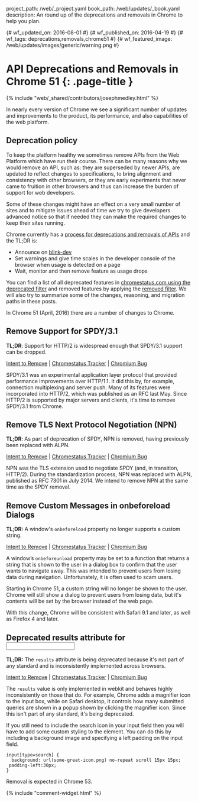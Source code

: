 project_path: /web/_project.yaml
book_path: /web/updates/_book.yaml
description: An round up of the deprecations and removals in Chrome to help you plan.

{# wf_updated_on: 2016-08-01 #}
{# wf_published_on: 2016-04-19 #}
{# wf_tags: deprecations,removals,chrome51 #}
{# wf_featured_image: /web/updates/images/generic/warning.png #}

# API Deprecations and Removals in Chrome 51 {: .page-title }

{% include "web/_shared/contributors/josephmedley.html" %}



In nearly every version of Chrome we see a significant number of updates and
improvements to the product, its performance, and also capabilities of the web
platform.


## Deprecation policy

To keep the platform healthy we sometimes remove APIs from the Web Platform which
have run their course.  There can be many reasons why we would remove an API, such
as: they are superseded by newer APIs, are updated to reflect changes to
specifications, to bring alignment and consistency with other browsers, or they are
early experiments that never came to fruition in other browsers and thus 
can increase the burden of support for web developers.

Some of these changes might have an effect on a very small number of sites and
to mitigate issues ahead of time we try to give developers advanced notice so
that if needed they can make the required changes to keep their sites running.

Chrome currently has a
[process for deprecations and removals of APIs](http://www.chromium.org/blink#TOC-Launch-Process:-Deprecation)
and the TL;DR is:

* Announce on [blink-dev](https://groups.google.com/a/chromium.org/forum/#!forum/blink-dev)
* Set warnings and give time scales in the developer console of the browser when
  usage is detected on a page
* Wait, monitor and then remove feature as usage drops

You can find a list of all deprecated features in
[chromestatus.com using the deprecated filter](https://www.chromestatus.com/features#deprecated)
and removed features by applying the
[removed filter](https://www.chromestatus.com/features#removed). We will also 
try to summarize some of the changes, reasoning, and migration paths in 
these posts.

In Chrome 51 (April, 2016) there are a number of changes to Chrome. 

## Remove Support for SPDY/3.1

**TL;DR**: Support for HTTP/2 is widespread enough that SPDY/3.1 support can be
dropped.

[Intent to Remove](https://groups.google.com/a/chromium.org/d/topic/blink-dev/_f24SluuXtc/discussion) &#124;
[Chromestatus Tracker](https://www.chromestatus.com/feature/5711167683035136) &#124;
[Chromium Bug](https://bugs.chromium.org/p/chromium/issues/detail?id=587469)

SPDY/3.1 was an experimental application layer protocol that provided
performance improvements over HTTP/1.1. It did this by, for example, connection
multiplexing and server push. Many of its features were incorporated into
HTTP/2, which was published as an RFC last May. Since HTTP/2 is supported by
major servers and clients, it's time to remove SPDY/3.1 from Chrome.

## Remove TLS Next Protocol Negotiation (NPN)

**TL;DR**: As part of deprecation of SPDY, NPN is removed, having previously been
replaced with ALPN.

[Intent to Remove](https://groups.google.com/a/chromium.org/d/topic/blink-dev/Qroz7eyCzRs/discussion) &#124;
[Chromestatus Tracker](https://www.chromestatus.com/feature/5767920709795840) &#124;
[Chromium Bug](https://bugs.chromium.org/p/chromium/issues/detail?id=587472)

NPN was the TLS extension used to negotiate SPDY (and, in transition, HTTP/2).
During the standardization process, NPN was replaced with ALPN, published as RFC
7301 in July 2014. We intend to remove NPN at the same time as the SPDY removal.

## Remove Custom Messages in onbeforeload Dialogs

**TL;DR:** A window's `onbeforeload` property no longer supports a custom string.

[Intent to Remove](https://groups.google.com/a/chromium.org/d/topic/blink-dev/YIH8CoYVGSg/discussion) &#124;
[Chromestatus Tracker](https://www.chromestatus.com/feature/5349061406228480) &#124;
[Chromium Bug](https://code.google.com/p/chromium/issues/detail?id=587940)

A window’s `onbeforeunload` property may be set to a function that returns a string that is shown to the user in a dialog box to confirm that the user wants to navigate away. This was intended to prevent users from losing data during navigation. Unfortunately, it is often used to scam users. 

Starting in Chrome 51, a custom string will no longer be shown to the user. Chrome will still show a dialog to prevent users from losing data, but it's contents will be set by the browser instead of the web page.

With this change, Chrome will be consistent with Safari 9.1 and later, as well as Firefox 4 and later.

## Deprecated results attribute for <input type=search>

**TL;DR:** The `results` attribute is being deprecated because it's not part of any standard and is inconsistently implemented across browsers.

[Intent to Remove](https://groups.google.com/a/chromium.org/d/topic/blink-dev/8fHsOWz1XEw/discussion) &#124;
[Chromestatus Tracker](https://www.chromestatus.com/feature/5738199536107520) &#124;
[Chromium Bug](https://code.google.com/p/chromium/issues/detail?id=590117) 

The `results` value is only implemented in webkit and behaves highly inconsistently on those that do. For example, Chrome adds a magnifier icon to the input box, while on Safari desktop, it controls how many submitted queries are shown in a popup shown by clicking the magnifier icon. Since this isn't part of any standard, it's being deprecated.

If you still need to include the search icon in your input field then you will have to add some custom styling to the element.  You can do this by including a background image and specifying a left padding on the input field.


    input[type=search] {
      background: url(some-great-icon.png) no-repeat scroll 15px 15px;
     padding-left:30px;
    }
    

Removal is expected in Chrome 53.




{% include "comment-widget.html" %}
